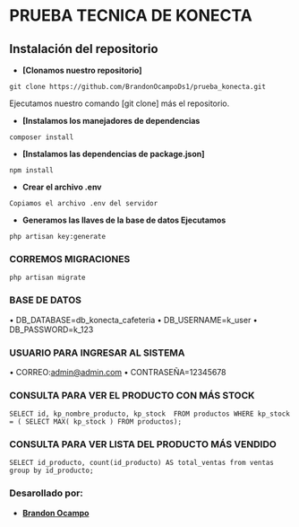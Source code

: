 # PRUEBA TECNICA DE KONECTA

## Instalación del repositorio

- **[Clonamos nuestro repositorio]**

```
git clone https://github.com/BrandonOcampoDs1/prueba_konecta.git
```

Ejecutamos nuestro comando [git clone] más el repositorio.

- **[Instalamos los manejadores de dependencias**

```
composer install
```

- **[Instalamos las dependencias de package.json]**

```
npm install
```

- **Crear el archivo .env**

```
Copiamos el archivo .env del servidor
```
- **Generamos las llaves de la base de datos Ejecutamos**
```
php artisan key:generate
```

### CORREMOS MIGRACIONES
```
php artisan migrate
```
### BASE DE DATOS
• DB_DATABASE=db_konecta_cafeteria
• DB_USERNAME=k_user
• DB_PASSWORD=k_123

### USUARIO PARA INGRESAR AL SISTEMA
• CORREO:admin@admin.com
• CONTRASEÑA=12345678


### CONSULTA PARA VER EL PRODUCTO CON MÁS STOCK
```
SELECT id, kp_nombre_producto, kp_stock  FROM productos WHERE kp_stock = ( SELECT MAX( kp_stock ) FROM productos);
```

### CONSULTA PARA VER LISTA DEL PRODUCTO MÁS VENDIDO
```
SELECT id_producto, count(id_producto) AS total_ventas from ventas group by id_producto;
```



### Desarollado por:

- **[Brandon Ocampo]()**


